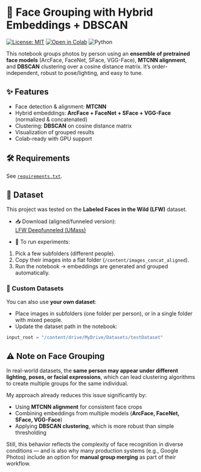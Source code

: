# 👤 Face Grouping with Hybrid Embeddings + DBSCAN

[![License: MIT](https://img.shields.io/badge/License-MIT-yellow.svg)](LICENSE)
[![Open in Colab](https://colab.research.google.com/assets/colab-badge.svg)](https://colab.research.google.com/github/muffin-123/FaceGrouping_HybridEmbedder/blob/main/HybridEmbedder.ipynb)
![Python](https://img.shields.io/badge/python-3.12.11%2B-blue)


This notebook groups photos by person using an **ensemble of pretrained face models** (ArcFace, FaceNet, SFace, VGG-Face), **MTCNN alignment**, and **DBSCAN** clustering over a cosine distance matrix. It’s order-independent, robust to pose/lighting, and easy to tune.

## ✨ Features
- Face detection & alignment: **MTCNN**
- Hybrid embeddings: **ArcFace + FaceNet + SFace + VGG-Face** (normalized & concatenated)
- Clustering: **DBSCAN** on cosine distance matrix
- Visualization of grouped results
- Colab-ready with GPU support

## 🛠 Requirements
See [`requirements.txt`](requirements.txt). 


## 📂 Dataset

This project was tested on the **Labeled Faces in the Wild (LFW)** dataset.

- 📥 Download (aligned/funneled version):  
  [LFW Deepfunneled (UMass)](http://vis-www.cs.umass.edu/lfw/lfw-deepfunneled.tgz)



- 📌 To run experiments:
1. Pick a few subfolders (different people).
2. Copy their images into a flat folder (`/content/images_concat_aligned`).
3. Run the notebook → embeddings are generated and grouped automatically.


### 🔧 Custom Datasets
You can also use **your own dataset**:
- Place images in subfolders (one folder per person), or in a single folder with mixed people.
- Update the dataset path in the notebook:
```python
input_root = "/content/drive/MyDrive/Datasets/testDataset"
```

## ⚠️ Note on Face Grouping

In real-world datasets, the **same person may appear under different lighting, poses, or facial expressions**, which can lead clustering algorithms to create multiple groups for the same individual.  

My approach already reduces this issue significantly by:
- Using **MTCNN alignment** for consistent face crops  
- Combining embeddings from multiple models (**ArcFace, FaceNet, SFace, VGG-Face**)  
- Applying **DBSCAN clustering**, which is more robust than simple thresholding  

Still, this behavior reflects the complexity of face recognition in diverse conditions — and is also why many production systems (e.g., Google Photos) include an option for **manual group merging** as part of their workflow.

